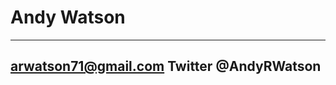 
Andy Watson
============

-------------------    
arwatson71@gmail.com
Twitter @AndyRWatson
-------------------  
